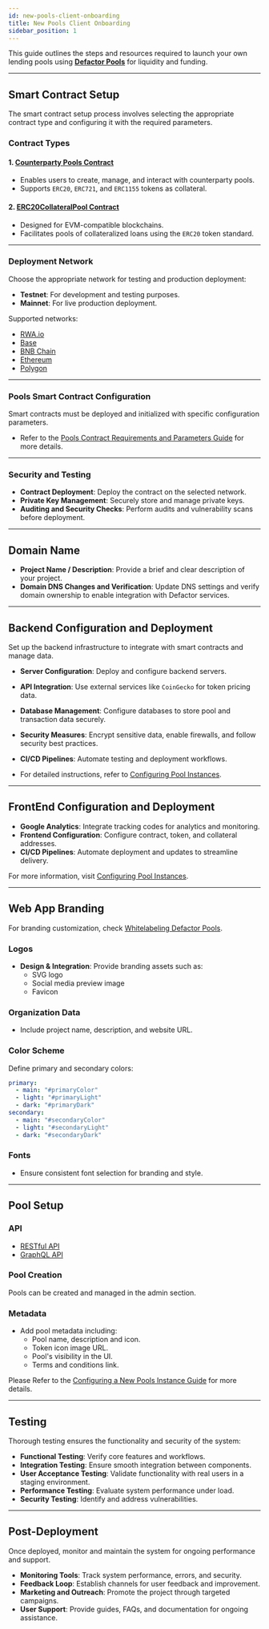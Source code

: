 ```yaml
---
id: new-pools-client-onboarding
title: New Pools Client Onboarding
sidebar_position: 1
---
```


This guide outlines the steps and resources required to launch your own lending pools using [**Defactor Pools**](https://www.defactor.com/pools) for liquidity and funding.

---

## Smart Contract Setup

The smart contract setup process involves selecting the appropriate contract type and configuring it with the required parameters.

### Contract Types

#### 1. [**Counterparty Pools Contract**](/docs/pools/smart-contracts/counterparty-pools-contract/counterparty-pools-smart-contract)

- Enables users to create, manage, and interact with counterparty pools.
- Supports `ERC20`, `ERC721`, and `ERC1155` tokens as collateral.

#### 2. [**ERC20CollateralPool Contract**](/docs/pools/smart-contracts/erc20-collateral-pool-contract/smart-contract-erc20-collateral-pool)

- Designed for EVM-compatible blockchains.
- Facilitates pools of collateralized loans using the `ERC20` token standard.

---

### Deployment Network

Choose the appropriate network for testing and production deployment:

- **Testnet**: For development and testing purposes.
- **Mainnet**: For live production deployment.

Supported networks:

- [RWA.io](https://rwa.io)
- [Base](https://www.base.org/)
- [BNB Chain](https://www.bnbchain.org/en)
- [Ethereum](/docs/blockchain-and-web3/ethereum)
- [Polygon](/docs/blockchain-and-web3/polygon)

---

### Pools Smart Contract Configuration

Smart contracts must be deployed and initialized with specific configuration parameters.

- Refer to the [Pools Contract Requirements and Parameters Guide](/docs/pools/how-tos/pools-smart-contracts-configuration) for more details.

---

### Security and Testing

- **Contract Deployment**: Deploy the contract on the selected network.
- **Private Key Management**: Securely store and manage private keys.
- **Auditing and Security Checks**: Perform audits and vulnerability scans before deployment.

---

## Domain Name

- **Project Name / Description**: Provide a brief and clear description of your project.
- **Domain DNS Changes and Verification**: Update DNS settings and verify domain ownership to enable integration with Defactor services.

---

## Backend Configuration and Deployment

Set up the backend infrastructure to integrate with smart contracts and manage data.

- **Server Configuration**: Deploy and configure backend servers.
- **API Integration**: Use external services like `CoinGecko` for token pricing data.
- **Database Management**: Configure databases to store pool and transaction data securely.
- **Security Measures**: Encrypt sensitive data, enable firewalls, and follow security best practices.
- **CI/CD Pipelines**: Automate testing and deployment workflows.

- For detailed instructions, refer to [Configuring Pool Instances](/docs/pools/how-tos/configuring-pools-instances).

---

## FrontEnd Configuration and Deployment

- **Google Analytics**: Integrate tracking codes for analytics and monitoring.
- **Frontend Configuration**: Configure contract, token, and collateral addresses.
- **CI/CD Pipelines**: Automate deployment and updates to streamline delivery.

For more information, visit [Configuring Pool Instances](/docs/pools/how-tos/configuring-pools-instances).

---

## Web App Branding

For branding customization, check [Whitelabeling Defactor Pools](/docs/pools/how-tos/whitelabeling-defactor-pools).

### Logos

- **Design & Integration**: Provide branding assets such as:
  - SVG logo
  - Social media preview image
  - Favicon

### Organization Data

- Include project name, description, and website URL.

### Color Scheme

Define primary and secondary colors:

```yaml
primary:
  - main: "#primaryColor"
  - light: "#primaryLight"
  - dark: "#primaryDark"
secondary:
  - main: "#secondaryColor"
  - light: "#secondaryLight"
  - dark: "#secondaryDark"
```

### Fonts

- Ensure consistent font selection for branding and style.

---

## Pool Setup

### API

- [RESTful API](/docs/pools/back-end/api/erc20CollateralToken/restful)
- [GraphQL API](/docs/pools/back-end/api/erc20CollateralToken/graphql)

### Pool Creation

Pools can be created and managed in the admin section.

### Metadata

- Add pool metadata including:
  - Pool name, description and icon.
  - Token icon image URL.
  - Pool's visibility in the UI.
  - Terms and conditions link.

Please Refer to the [Configuring a New Pools Instance Guide](/docs/pools/how-tos/configuring-pools-instances) for more details.

---

## Testing

Thorough testing ensures the functionality and security of the system:

- **Functional Testing**: Verify core features and workflows.
- **Integration Testing**: Ensure smooth integration between components.
- **User Acceptance Testing**: Validate functionality with real users in a staging environment.
- **Performance Testing**: Evaluate system performance under load.
- **Security Testing**: Identify and address vulnerabilities.

---

## Post-Deployment

Once deployed, monitor and maintain the system for ongoing performance and support.

- **Monitoring Tools**: Track system performance, errors, and security.
- **Feedback Loop**: Establish channels for user feedback and improvement.
- **Marketing and Outreach**: Promote the project through targeted campaigns.
- **User Support**: Provide guides, FAQs, and documentation for ongoing assistance.

